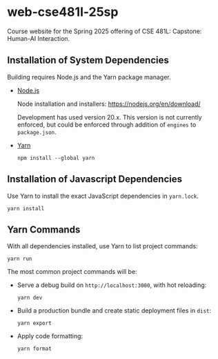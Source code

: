 # web-cse481l-25sp

Course website for the Spring 2025 offering of CSE 481L: Capstone: Human-AI Interaction.

## Installation of System Dependencies

Building requires Node.js and the Yarn package manager.

- [Node.js](https://nodejs.org/)

  Node installation and installers: <https://nodejs.org/en/download/>

  Development has used version 20.x.
  This version is not currently enforced, but could be enforced through addition of `engines` to `package.json`.

- [Yarn](https://yarnpkg.com/)

  ```
  npm install --global yarn
  ```

## Installation of Javascript Dependencies

Use Yarn to install the exact JavaScript dependencies in `yarn.lock`.

```
yarn install
```

## Yarn Commands

With all dependencies installed, use Yarn to list project commands:

```
yarn run
```

The most common project commands will be:

- Serve a debug build on `http://localhost:3000`, with hot reloading:

  ```
  yarn dev
  ```

- Build a production bundle and create static deployment files in `dist`:

  ```
  yarn export
  ```

- Apply code formatting:

  ```
  yarn format
  ```
